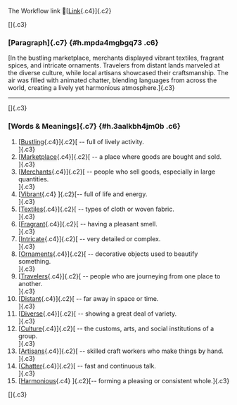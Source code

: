 The Workflow link
👏[[Link](https://www.google.com/url?q=http://www.google.com&sa=D&source=editors&ust=1761420441718803&usg=AOvVaw0CsLLhdeIZb-WSuT3I2IJn){.c4}]{.c2}

[]{.c3}

### [Paragraph]{.c7} {#h.mpda4mgbgq73 .c6}

[In the bustling marketplace, merchants displayed vibrant textiles,
fragrant spices, and intricate ornaments. Travelers from distant lands
marveled at the diverse culture, while local artisans showcased their
craftsmanship. The air was filled with animated chatter, blending
languages from across the world, creating a lively yet harmonious
atmosphere.]{.c3}

------------------------------------------------------------------------

[]{.c3}

### [Words & Meanings]{.c7} {#h.3aalkbh4jm0b .c6}

1.  [[Bustling](https://www.google.com/url?q=http://www.google.com&sa=D&source=editors&ust=1761420441720343&usg=AOvVaw0CRfuOmFzBj3QEqYO6GCWv){.c4}]{.c2}[ --
    full of lively activity.\
    ]{.c3}
2.  [[Marketplace](https://www.google.com/url?q=http://www.google.com&sa=D&source=editors&ust=1761420441720653&usg=AOvVaw0COkaGF616iMQi1lCPHrMu){.c4}]{.c2}[ --
    a place where goods are bought and sold.\
    ]{.c3}
3.  [[Merchants](https://www.google.com/url?q=http://www.google.com&sa=D&source=editors&ust=1761420441721000&usg=AOvVaw1Jbqwj5jiUj_bAMuFNbpj9){.c4}]{.c2}[ --
    people who sell goods, especially in large quantities.\
    ]{.c3}
4.  [[Vibrant](https://www.google.com/url?q=http://www.google.com&sa=D&source=editors&ust=1761420441721351&usg=AOvVaw3MRIKRIXtd1SzuF-PYMa4S){.c4}
    ]{.c2}[-- full of life and energy.\
    ]{.c3}
5.  [[Textiles](https://www.google.com/url?q=http://www.google.com&sa=D&source=editors&ust=1761420441721618&usg=AOvVaw0JGd4mYY4STSGIdK0GCx0G){.c4}]{.c2}[ --
    types of cloth or woven fabric.\
    ]{.c3}
6.  [[Fragrant](https://www.google.com/url?q=http://www.google.com&sa=D&source=editors&ust=1761420441721898&usg=AOvVaw3hgSVBP7zU_yXr_aDohukr){.c4}]{.c2}[ --
    having a pleasant smell.\
    ]{.c3}
7.  [[Intricate](https://www.google.com/url?q=http://www.google.com&sa=D&source=editors&ust=1761420441722177&usg=AOvVaw2yRl19iYgJq76LfGrrlXRT){.c4}]{.c2}[ --
    very detailed or complex.\
    ]{.c3}
8.  [[Ornaments](https://www.google.com/url?q=http://www.google.com&sa=D&source=editors&ust=1761420441722439&usg=AOvVaw07PcIKm0LJTGfzEf4GZZJp){.c4}]{.c2}[ --
    decorative objects used to beautify something.\
    ]{.c3}
9.  [[Travelers](https://www.google.com/url?q=http://www.google.com&sa=D&source=editors&ust=1761420441722785&usg=AOvVaw3Es1Mb92nAT-r3Fvm3DBbj){.c4}]{.c2}[ --
    people who are journeying from one place to another.\
    ]{.c3}
10. [[Distant](https://www.google.com/url?q=http://www.google.com&sa=D&source=editors&ust=1761420441723123&usg=AOvVaw2a9jPOdAUcZlyNfC1If-N4){.c4}]{.c2}[ --
    far away in space or time.\
    ]{.c3}
11. [[Diverse](https://www.google.com/url?q=http://www.google.com&sa=D&source=editors&ust=1761420441723386&usg=AOvVaw3dhS3LB0cppSfjhp-HbvWl){.c4}]{.c2}[ --
    showing a great deal of variety.\
    ]{.c3}
12. [[Culture](https://www.google.com/url?q=http://www.google.com&sa=D&source=editors&ust=1761420441723667&usg=AOvVaw1L5CMzRYFfkgxnzlHyJ9Wa){.c4}]{.c2}[ --
    the customs, arts, and social institutions of a group.\
    ]{.c3}
13. [[Artisans](https://www.google.com/url?q=http://www.google.com&sa=D&source=editors&ust=1761420441723993&usg=AOvVaw3WVHtPLBnM50vlyXCApeiw){.c4}]{.c2}[ --
    skilled craft workers who make things by hand.\
    ]{.c3}
14. [[Chatter](https://www.google.com/url?q=http://www.google.com&sa=D&source=editors&ust=1761420441724307&usg=AOvVaw1-5j3QmlG_HlMCMq8H2g0L){.c4}]{.c2}[ --
    fast and continuous talk.\
    ]{.c3}
15. [[Harmonious](https://www.google.com/url?q=http://www.google.com&sa=D&source=editors&ust=1761420441724583&usg=AOvVaw0oR9tqF6XG-_dmeDE-pjV8){.c4}
    ]{.c2}[-- forming a pleasing or consistent whole.]{.c3}

[]{.c3}
